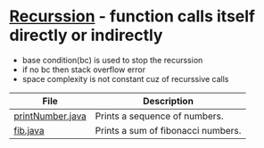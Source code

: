 # [Recurssion](https://www.enjoyalgorithms.com/blog/recursion-explained-how-recursion-works-in-programming) - function calls itself directly or indirectly
- base condition(bc) is used to stop the recurssion
- if no bc then stack overflow error
- space complexity is not constant cuz of recurssive calls



| File              | Description                          |
|-------------------|--------------------------------------|
| [printNumber.java](printNumber.java) | Prints a sequence of numbers. |
| [fib.java](fib.java) | Prints a sum of fibonacci numbers. |
